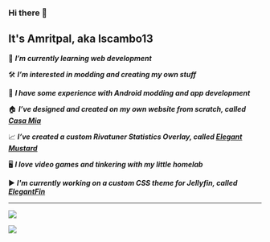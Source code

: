 ### Hi there 👋
## It's Amritpal, aka lscambo13

🌱 <b><i>I’m currently learning web development</i></b>

🛠️ <b><i>I’m interested in modding and creating my own stuff</i></b>

🤖 <b><i>I have some experience with Android modding and app development</i></b>

🏠 <b><i>I’ve designed and created on my own website from scratch, called [Casa Mia](https://casamia.cambo.in)</i></b>

📈 <b><i>I’ve created a custom Rivatuner Statistics Overlay, called [Elegant Mustard](https://github.com/lscambo13/ElegantMustard)</i></b>

🖥️ <b><i>I love video games and tinkering with my little homelab</i></b>

▶️ <b><i>I'm currently working on a custom CSS theme for Jellyfin, called [ElegantFin](https://github.com/lscambo13/ElegantFin/)</i></b>

<hr>

  ![](https://github-readme-stats.vercel.app/api?username=lscambo13\&include_all_commits=true\&theme=catppuccin_latte)
  
  ![](https://github-readme-stats.vercel.app/api/top-langs/?username=lscambo13\&layout=compact\&theme=catppuccin_latte)

  
<!--
**lscambo13/lscambo13** is a ✨ _special_ ✨ repository because its `README.md` (this file) appears on your GitHub profile.

Here are some ideas to get you started:

- 🔭 I’m currently working on ...
- 🌱 I’m currently learning ...
- 👯 I’m looking to collaborate on ...
- 🤔 I’m looking for help with ...
- 💬 Ask me about ...
- 📫 How to reach me: ...
- 😄 Pronouns: ...
- ⚡ Fun fact: ...
-->
